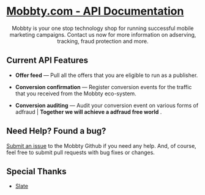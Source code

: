 <p align="center">
  <a href="http://www.mobbty.com"><h1>Mobbty.com - API Documentation</h1></a>
</p>

<p align="center">Mobbty is your one stop technology shop for running successful mobile marketing campaigns. Contact us now for more information on adserving, tracking, fraud protection and more.</p>

Current API Features
------------

* **Offer feed** — Pull all the offers that you are eligible to run as a publisher.

* **Conversion confirmation** — Register conversion events for the traffic that you received from the Mobbty eco-system. 

* **Conversion auditing** — Audit your conversion event on various forms of adfraud | **Together we will achieve a adfraud free world** . 

Need Help? Found a bug?
--------------------

[Submit an issue](https://github.com/Mobbty/Mobbty-Api/issues) to the Mobbty Github if you need any help. And, of course, feel free to submit pull requests with bug fixes or changes.

Special Thanks
--------------------
- [Slate](https://github.com/lord/slate)